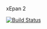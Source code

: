 xEpan 2

[![Build Status](https://travis-ci.org/xavoctechnocratspvtltd/xepan2.svg?branch=develop)](https://travis-ci.org/xavoctechnocratspvtltd/xepan2)
<!-- TODO Writ something here -->